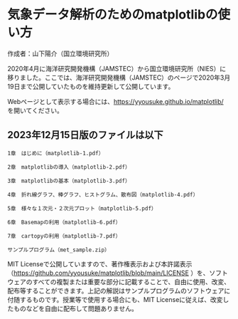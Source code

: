 # 気象データ解析のためのmatplotlibの使い⽅

作成者：山下陽介（国立環境研究所）

2020年4月に海洋研究開発機構（JAMSTEC）から国立環境研究所（NIES）に移りました。ここでは、海洋研究開発機構（JAMSTEC）のページで2020年3月19日まで公開していたものを維持更新して公開しています。

Webページとして表示する場合には、https://yyousuke.github.io/matplotlib/ を開いてください。


## 2023年12月15日版のファイルは以下

    1章　はじめに（matplotlib-1.pdf）

    2章　matplotlibの導入（matplotlib-2.pdf）

    3章　matplotlibの基本（matplotlib-3.pdf）

    4章　折れ線グラフ、棒グラフ、ヒストグラム、散布図（matplotlib-4.pdf）

    5章　様々な１次元・２次元プロット（matplotlib-5.pdf）

    6章　Basemapの利用（matplotlib-6.pdf）

    7章　cartopyの利用（matplotlib-7.pdf）

    サンプルプログラム（met_sample.zip）

MIT Licenseで公開していますので、著作権表示および本許諾表示（https://github.com/yyousuke/matplotlib/blob/main/LICENSE ）を、ソフトウェアのすべての複製または重要な部分に記載することで、自由に使用、改変、配布等することができます。上記の解説はサンプルプログラムのソフトウェアに付随するものです。授業等で使用する場合にも、MIT Licenseに従えば、改変したものなどを自由に配布して問題ありません。

